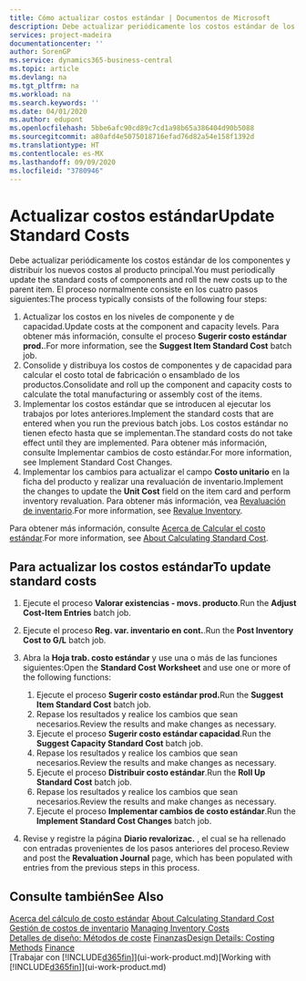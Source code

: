 ```yaml
---
title: Cómo actualizar costos estándar | Documentos de Microsoft
description: Debe actualizar periódicamente los costos estándar de los componentes y distribuir los nuevos costos al producto principal.
services: project-madeira
documentationcenter: ''
author: SorenGP
ms.service: dynamics365-business-central
ms.topic: article
ms.devlang: na
ms.tgt_pltfrm: na
ms.workload: na
ms.search.keywords: ''
ms.date: 04/01/2020
ms.author: edupont
ms.openlocfilehash: 5bbe6afc90cd89c7cd1a98b65a386404d90b5088
ms.sourcegitcommit: a80afd4e5075018716efad76d82a54e158f1392d
ms.translationtype: HT
ms.contentlocale: es-MX
ms.lasthandoff: 09/09/2020
ms.locfileid: "3780946"
---
```

# <a name="update-standard-costs"></a><span data-ttu-id="ab01f-103">Actualizar costos estándar</span><span class="sxs-lookup"><span data-stu-id="ab01f-103">Update Standard Costs</span></span>
<span data-ttu-id="ab01f-104">Debe actualizar periódicamente los costos estándar de los componentes y distribuir los nuevos costos al producto principal.</span><span class="sxs-lookup"><span data-stu-id="ab01f-104">You must periodically update the standard costs of components and roll the new costs up to the parent item.</span></span> <span data-ttu-id="ab01f-105">El proceso normalmente consiste en los cuatro pasos siguientes:</span><span class="sxs-lookup"><span data-stu-id="ab01f-105">The process typically consists of the following four steps:</span></span>  

1.  <span data-ttu-id="ab01f-106">Actualizar los costos en los niveles de componente y de capacidad.</span><span class="sxs-lookup"><span data-stu-id="ab01f-106">Update costs at the component and capacity levels.</span></span> <span data-ttu-id="ab01f-107">Para obtener más información, consulte el proceso **Sugerir costo estándar prod.**.</span><span class="sxs-lookup"><span data-stu-id="ab01f-107">For more information, see the **Suggest Item Standard Cost** batch job.</span></span>  
2.  <span data-ttu-id="ab01f-108">Consolide y distribuya los costos de componentes y de capacidad para calcular el costo total de fabricación o ensamblado de los productos.</span><span class="sxs-lookup"><span data-stu-id="ab01f-108">Consolidate and roll up the component and capacity costs to calculate the total manufacturing or assembly cost of the items.</span></span>  
3.  <span data-ttu-id="ab01f-109">Implementar los costos estándar que se introducen al ejecutar los trabajos por lotes anteriores.</span><span class="sxs-lookup"><span data-stu-id="ab01f-109">Implement the standard costs that are entered when you run the previous batch jobs.</span></span> <span data-ttu-id="ab01f-110">Los costos estándar no tienen efecto hasta que se implementan.</span><span class="sxs-lookup"><span data-stu-id="ab01f-110">The standard costs do not take effect until they are implemented.</span></span> <span data-ttu-id="ab01f-111">Para obtener más información, consulte Implementar cambios de costo estándar.</span><span class="sxs-lookup"><span data-stu-id="ab01f-111">For more information, see Implement Standard Cost Changes.</span></span>  
4.  <span data-ttu-id="ab01f-112">Implementar los cambios para actualizar el campo **Costo unitario** en la ficha del producto y realizar una revaluación de inventario.</span><span class="sxs-lookup"><span data-stu-id="ab01f-112">Implement the changes to update the **Unit Cost** field on the item card and perform inventory revaluation.</span></span> <span data-ttu-id="ab01f-113">Para obtener más información, vea [Revaluación de inventario](inventory-how-revalue-inventory.md).</span><span class="sxs-lookup"><span data-stu-id="ab01f-113">For more information, see [Revalue Inventory](inventory-how-revalue-inventory.md).</span></span>  

<span data-ttu-id="ab01f-114">Para obtener más información, consulte [Acerca de Calcular el costo estándar](finance-about-calculating-standard-cost.md).</span><span class="sxs-lookup"><span data-stu-id="ab01f-114">For more information, see [About Calculating Standard Cost](finance-about-calculating-standard-cost.md).</span></span>  
## <a name="to-update-standard-costs"></a><span data-ttu-id="ab01f-115">Para actualizar los costos estándar</span><span class="sxs-lookup"><span data-stu-id="ab01f-115">To update standard costs</span></span>  
1.  <span data-ttu-id="ab01f-116">Ejecute el proceso **Valorar existencias - movs. producto**.</span><span class="sxs-lookup"><span data-stu-id="ab01f-116">Run the **Adjust Cost-Item Entries** batch job.</span></span>  
2.  <span data-ttu-id="ab01f-117">Ejecute el proceso **Reg. var. inventario en cont.**.</span><span class="sxs-lookup"><span data-stu-id="ab01f-117">Run the **Post Inventory Cost to G/L** batch job.</span></span>  
3.  <span data-ttu-id="ab01f-118">Abra la **Hoja trab. costo estándar** y use una o más de las funciones siguientes:</span><span class="sxs-lookup"><span data-stu-id="ab01f-118">Open the **Standard Cost Worksheet** and use one or more of the following functions:</span></span>  

    1.  <span data-ttu-id="ab01f-119">Ejecute el proceso **Sugerir costo estándar prod.**</span><span class="sxs-lookup"><span data-stu-id="ab01f-119">Run the **Suggest Item Standard Cost** batch job.</span></span>  
    2.  <span data-ttu-id="ab01f-120">Repase los resultados y realice los cambios que sean necesarios.</span><span class="sxs-lookup"><span data-stu-id="ab01f-120">Review the results and make changes as necessary.</span></span>  
    3.  <span data-ttu-id="ab01f-121">Ejecute el proceso **Sugerir costo estándar capacidad**.</span><span class="sxs-lookup"><span data-stu-id="ab01f-121">Run the **Suggest Capacity Standard Cost** batch job.</span></span>  
    4.  <span data-ttu-id="ab01f-122">Repase los resultados y realice los cambios que sean necesarios.</span><span class="sxs-lookup"><span data-stu-id="ab01f-122">Review the results and make changes as necessary.</span></span>
    5. <span data-ttu-id="ab01f-123">Ejecute el proceso **Distribuir costo estándar**.</span><span class="sxs-lookup"><span data-stu-id="ab01f-123">Run the **Roll Up Standard Cost** batch job.</span></span>
    6.  <span data-ttu-id="ab01f-124">Repase los resultados y realice los cambios que sean necesarios.</span><span class="sxs-lookup"><span data-stu-id="ab01f-124">Review the results and make changes as necessary.</span></span>
    7.  <span data-ttu-id="ab01f-125">Ejecute el proceso **Implementar cambios de costo estándar**.</span><span class="sxs-lookup"><span data-stu-id="ab01f-125">Run the **Implement Standard Cost Changes** batch job.</span></span>  
4.  <span data-ttu-id="ab01f-126">Revise y registre la página **Diario revalorizac.** , el cual se ha rellenado con entradas provenientes de los pasos anteriores del proceso.</span><span class="sxs-lookup"><span data-stu-id="ab01f-126">Review and post the **Revaluation Journal** page, which has been populated with entries from the previous steps in this process.</span></span>  

## <a name="see-also"></a><span data-ttu-id="ab01f-127">Consulte también</span><span class="sxs-lookup"><span data-stu-id="ab01f-127">See Also</span></span>  
 <span data-ttu-id="ab01f-128">[Acerca del cálculo de costo estándar](finance-about-calculating-standard-cost.md) </span><span class="sxs-lookup"><span data-stu-id="ab01f-128">[About Calculating Standard Cost](finance-about-calculating-standard-cost.md) </span></span>  
 <span data-ttu-id="ab01f-129">[Gestión de costos de inventario](finance-manage-inventory-costs.md) </span><span class="sxs-lookup"><span data-stu-id="ab01f-129">[Managing Inventory Costs](finance-manage-inventory-costs.md) </span></span>  
 <span data-ttu-id="ab01f-130">[Detalles de diseño: Métodos de coste](design-details-costing-methods.md) [Finanzas](finance.md)</span><span class="sxs-lookup"><span data-stu-id="ab01f-130">[Design Details: Costing Methods](design-details-costing-methods.md) [Finance](finance.md)</span></span>  
 <span data-ttu-id="ab01f-131">[Trabajar con [!INCLUDE[d365fin](includes/d365fin_md.md)]](ui-work-product.md)</span><span class="sxs-lookup"><span data-stu-id="ab01f-131">[Working with [!INCLUDE[d365fin](includes/d365fin_md.md)]](ui-work-product.md)</span></span>  
